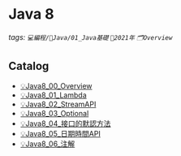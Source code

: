 Java 8
===
###### tags: `💻編程/🌠Java/01_Java基礎` `📆2021年` `🗂Overview`

Catalog
---
- [💡Java8_00_Overview](https://hackmd.io/@W3snnHv8TgC_U2ElYL9ATQ/Java8_00_Overview)
- [💡Java8_01_Lambda](https://hackmd.io/@W3snnHv8TgC_U2ElYL9ATQ/Java8_01_Lambda)
- [💡Java8_02_StreamAPI](https://hackmd.io/@W3snnHv8TgC_U2ElYL9ATQ/Java8_02_StreamAPI)
- [💡Java8_03_Optional](https://hackmd.io/@W3snnHv8TgC_U2ElYL9ATQ/Java8_03_Optional)
- [💡Java8_04_接口的默認方法](https://hackmd.io/@W3snnHv8TgC_U2ElYL9ATQ/Java8_04_接口的默認方法)
- [💡Java8_05_日期時間API](https://hackmd.io/@W3snnHv8TgC_U2ElYL9ATQ/Java8_05_日期時間API)
- [💡Java8_06_注解](https://hackmd.io/@W3snnHv8TgC_U2ElYL9ATQ/Java8_06_注解)